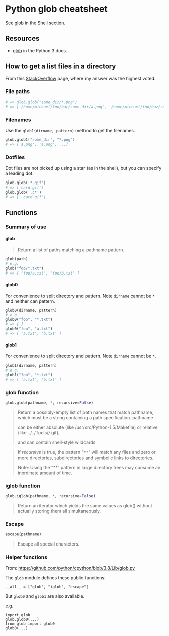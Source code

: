 # Python glob cheatsheet

See [glob](/cheatsheets/shell/glob.md) in the Shell section.

## Resources

- [glob](https://docs.python.org/3/library/glob.html) in the Python 3 docs.


## How to get a list files in a directory

From this [StackOverflow](https://stackoverflow.com/questions/29847426/python-glob-without-absolute-path/50065317#50065317) page, where my answer was the highest voted.

### File paths

```python
# => glob.glob("some_dir/*.png")
# => ['/home/michael/foo/bar/some_dir/a.png', '/home/michael/foo/baz/some_dir/b.png', ]
```

### Filenames

Use the `glob1(dirname, pattern)` method to get the filenames.

```python
glob.glob1("some_dir", "*.png")
# => ['a.png', 'a.png', ...]
```


### Dotfiles

Dot files are not picked up using a star (as in the shell), but you can specify a leading dot.

```python
glob.glob('*.gif')
# => ['card.gif']
glob.glob('.c*')
# => ['.card.gif']
```


## Functions

### Summary of use

#### glob

> Return a list of paths matching a pathname pattern.

```python
glob(path)
# e.g.
glob("foo/*.txt")
# => [ "foo/a.txt", "foo/b.txt" ]
```

#### glob0

For convenience to split directory and pattern. Note `dirname` cannot be `*` and neither can pattern.

```python
glob0(dirname, pattern)
# e.g.
glob0("foo", "*.txt")
# => [ ]
glob0("foo", "a.txt")
# => [ 'a.txt', 'b.txt' ]
```

#### glob1

For convenience to split directory and pattern. Note `dirname` cannot be `*`.

```python
glob1(dirname, pattern)
# e.g.
glob1("foo", "*.txt")
# => [ 'a.txt', 'b.txt' ]
```

### glob function

```python
glob.glob(pathname, *, recursive=False)
```

> Return a possibly-empty list of path names that match pathname, which must be a string containing a path specification. pathname
>
> can be either absolute (like /usr/src/Python-1.5/Makefile) or relative (like ../../Tools/*/*.gif), 
> 
> and can contain shell-style wildcards. 

> If _recursive_ is true, the pattern “`**`” will match any files and zero or more directories, subdirectories and symbolic links to directories.
>
> Note: Using the “**” pattern in large directory trees may consume an inordinate amount of time. 


### iglob function

```python
glob.iglob(pathname, *, recursive=False)
```

> Return an iterator which yields the same values as glob() without actually storing them all simultaneously.

### Escape

```python
escape(pathname)
```

> Escape all special characters.

### Helper functions

From: https://github.com/python/cpython/blob/3.8/Lib/glob.py

The `glob` module defines these public functions:

```
__all__ = ["glob", "iglob", "escape"]
```

But `glob0` and `glob1` are also available.

e.g.

```
import glob
glob.glob0(...)
from glob import glob0
glob0(...)
```

<!--stackedit_data:
eyJoaXN0b3J5IjpbLTEwODI3OTUzNjAsLTU0NjQ1MjQ5MF19
-->
